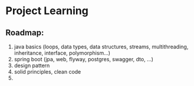 # Project Learning

## Roadmap:

1. java basics (loops, data types, data structures, streams, multithreading, inheritance, interface, polymorphism...)
2. spring boot (jpa, web, flyway, postgres, swagger, dto, ...)
3. design pattern
4. solid principles, clean code
5.
